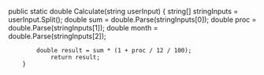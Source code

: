 public static double Calculate(string userInput)
        {
            string[] stringInputs = userInput.Split();
            double sum = double.Parse(stringInputs[0]);
            double proc = double.Parse(stringInputs[1]);
            double month = double.Parse(stringInputs[2]);


            double result = sum * (1 + proc / 12 / 100);
                return result;
        }
